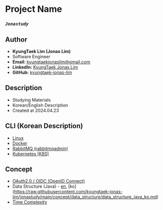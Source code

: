 # Project Name
### *`Jonastudy`*

## Author
- **KyungTaek Lim (Jonas Lim)**
- Software Engineer
- **Email:** kyungtaekjonaslim@gmail.com
- **LinkedIn:** [KyungTaek Jonas Lim](https://www.linkedin.com/in/kyungtaek-jonas-lim)
- **GitHub:** [kyungtaek-jonas-lim](https://github.com/kyungtaek-jonas-lim)

## Description
- Studying Materials
- Korean/English Description
- Created at 2024.04.23

## CLI (Korean Description)
- [Linux](https://raw.githubusercontent.com/kyungtaek-jonas-lim/jonastudy/main/cli/linux_cli.txt)
- [Docker](https://raw.githubusercontent.com/kyungtaek-jonas-lim/jonastudy/main/cli/docker_cli.txt)
- [RabbitMQ (rabbitmqadmin)](https://raw.githubusercontent.com/kyungtaek-jonas-lim/jonastudy/main/cli/rabbitmqadmin_cli.txt)
- [Kubernetes (K8S)](https://raw.githubusercontent.com/kyungtaek-jonas-lim/jonastudy/main/cli/kubernetes_cli.txt)

## Concept
- [OAuth2.0 / OIDC (OpenID Connect)](https://raw.githubusercontent.com/kyungtaek-jonas-lim/jonastudy/main/concept/OAuth2.0_OIDC/OAuth2.0_OIDC.md)
- Data Structure (Java) - [en](https://raw.githubusercontent.com/kyungtaek-jonas-lim/jonastudy/main/concept/data_structure/data_structure_java_en.md), [ko] (https://raw.githubusercontent.com/kyungtaek-jonas-lim/jonastudy/main/concept/data_structure/data_structure_java_ko.md)
- [Time Complexity](https://raw.githubusercontent.com/kyungtaek-jonas-lim/jonastudy/main/concept/time_complexity/time_complexity.md)